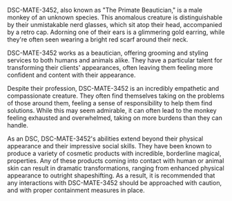 DSC-MATE-3452, also known as "The Primate Beautician," is a male monkey of an unknown species. This anomalous creature is distinguishable by their unmistakable nerd glasses, which sit atop their head, accompanied by a retro cap. Adorning one of their ears is a glimmering gold earring, while they're often seen wearing a bright red scarf around their neck. 

DSC-MATE-3452 works as a beautician, offering grooming and styling services to both humans and animals alike. They have a particular talent for transforming their clients' appearances, often leaving them feeling more confident and content with their appearance. 

Despite their profession, DSC-MATE-3452 is an incredibly empathetic and compassionate creature. They often find themselves taking on the problems of those around them, feeling a sense of responsibility to help them find solutions. While this may seem admirable, it can often lead to the monkey feeling exhausted and overwhelmed, taking on more burdens than they can handle. 

As an DSC, DSC-MATE-3452's abilities extend beyond their physical appearance and their impressive social skills. They have been known to produce a variety of cosmetic products with incredible, borderline magical, properties. Any of these products coming into contact with human or animal skin can result in dramatic transformations, ranging from enhanced physical appearance to outright shapeshifting. As a result, it is recommended that any interactions with DSC-MATE-3452 should be approached with caution, and with proper containment measures in place.